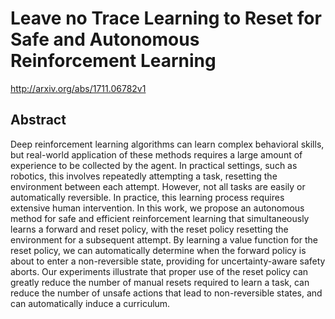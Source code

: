 # Leave no Trace Learning to Reset for Safe and Autonomous Reinforcement Learning
http://arxiv.org/abs/1711.06782v1
## Abstract
Deep reinforcement learning algorithms can learn complex behavioral skills, but real-world application of these methods requires a large amount of experience to be collected by the agent. In practical settings, such as robotics, this involves repeatedly attempting a task, resetting the environment between each attempt. However, not all tasks are easily or automatically reversible. In practice, this learning process requires extensive human intervention. In this work, we propose an autonomous method for safe and efficient reinforcement learning that simultaneously learns a forward and reset policy, with the reset policy resetting the environment for a subsequent attempt. By learning a value function for the reset policy, we can automatically determine when the forward policy is about to enter a non-reversible state, providing for uncertainty-aware safety aborts. Our experiments illustrate that proper use of the reset policy can greatly reduce the number of manual resets required to learn a task, can reduce the number of unsafe actions that lead to non-reversible states, and can automatically induce a curriculum.